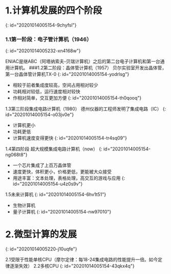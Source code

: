 # 1.计算机发展的四个阶段
{: id="20201014005154-9chyfsl"}

### 1.1第一阶段：电子管计算机（1946）
{: id="20201014005232-xn4168w"}

ENIAC是继ABC（阿塔纳索夫-贝瑞计算机）之后的第二台电子计算机和第一台通用计算机。
###1.2第二阶段：晶体管计算机（1957）
贝尔实验室开发出晶体管，第一台晶体管计算机TX-0
{: id="20201014005154-yodrlsg"}

- 相较于前者集成度较高，空间占用相对较少
- 功耗相对较低，运行速度相对较快
- 作相对简单，交互更加方便
{: id="20201014005154-th0qooq"}

1.3第三阶段集成电路计算机（1980）
德州仪器的工程师发明了集成电路（IC）
{: id="20201014005154-o03jv0e"}

- 计算机更小
- 功耗更低
- 计算机速度变得更快
{: id="20201014005154-tr4sq09"}

1.4第四阶段 超大规模集成电路计算机（now）
{: id="20201014005154-ng068t8"}

- 一个芯片集成了上百万晶体管
- 速度更快，体积更小，价格更低，更能被大众接受
- 用途丰富：文本处理，表格处理，高交互的游戏与应用
{: id="20201014005154-u4z0s9v"}

1.5未来计算机
{: id="20201014005154-6hv1t51"}

- 生物计算机
- 量子计算机
{: id="20201014005154-nw97010"}

# 2.微型计算的发展
{: id="20201014005220-j10uqfe"}

2.1受限于性能单核CPU（摩尔定律：每18-24集成电路的性能提升一倍。如今定律逐渐失效）
2.2多核CPU
{: id="20201014005154-43qkx4q"}
